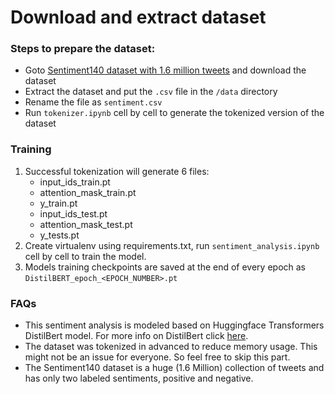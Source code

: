 # Download and extract dataset

### Steps to prepare the dataset:
  - Goto [Sentiment140 dataset with 1.6 million tweets](https://www.kaggle.com/kazanova/sentiment140) and download the dataset
  - Extract the dataset and put the `.csv` file in the `/data` directory
  - Rename the file as `sentiment.csv`
  - Run `tokenizer.ipynb` cell by cell to generate the tokenized version of the dataset

### Training
1. Successful tokenization will generate 6 files:
    - input_ids_train.pt
    - attention_mask_train.pt
    - y_train.pt
    - input_ids_test.pt
    - attention_mask_test.pt
    - y_tests.pt
2. Create virtualenv using requirements.txt, run `sentiment_analysis.ipynb` cell by cell to train the model.
3. Models training checkpoints are saved at the end of every epoch as `DistilBERT_epoch_<EPOCH_NUMBER>.pt`

### FAQs
  - This sentiment analysis is modeled based on Huggingface Transformers DistilBert model. For more info on DistilBert click [here](https://huggingface.co/transformers/model_doc/distilbert.html).
  - The dataset was tokenized in advanced to reduce memory usage. This might not be an issue for everyone. So feel free to skip this part.
  - The Sentiment140 dataset is a huge (1.6 Million) collection of tweets and has only two labeled sentiments, positive and negative.